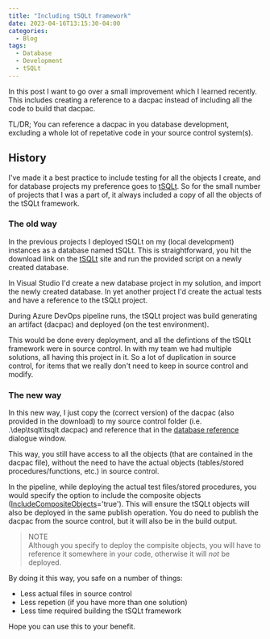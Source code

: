 ```yaml
---
title: "Including tSQLt framework"
date: 2023-04-16T13:15:30-04:00
categories:
  - Blog
tags:
  - Database
  - Development
  - tSQLt
---
```


In this post I want to go over a small improvement which I learned recently. This includes creating a reference to a dacpac instead of including all the code to build that dacpac.

TL/DR; You can reference a dacpac in you database development, excluding a whole lot of repetative code in your source control system(s).

## History

I've made it a best practice to include testing for all the objects I create, and for database projects my preference goes to [tSQLt][tsqlt]. So for the small number of projects that I was a part of, it always included a copy of all the objects of the tSQLt framework.

### The old way

In the previous projects I deployed tSQLt on my (local development) instances as a database named tSQLt. This is straightforward, you hit the download link on the [tSQLt][tsqlt] site and run the provided script on a newly created database.

In Visual Studio I'd create a new database project in my solution, and import the newly created database. In yet another project I'd create the actual tests and have a reference to the tSQLt project.

During Azure DevOps pipeline runs, the tSQLt project was build generating an artifact (dacpac) and deployed (on the test environment).

This would be done every deployment, and all the defintions of the tSQLt framework were in source control. In with my team we had multiple solutions, all having this project in it. So a lot of duplication in source control, for items that we really don't need to keep in source control and modify.

### The new way

In this new way, I just copy the (correct version) of the dacpac (also provided in the download) to my source control folder (i.e. .\dep\tsqlt\tsqlt.dacpac) and reference that in the [database reference][composite] dialogue window.

This way, you still have access to all the objects (that are contained in the dacpac file), without the need to have the actual objects (tables/stored procedures/functions, etc.) in source control.

In the pipeline, while deploying the actual test files/stored procedures, you would specify the option to include the composite objects ([IncludeCompositeObjects][sqlpackage]='true'). This will ensure the tSQLt objects will also be deployed in the same publish operation. You do need to publish the dacpac from the source control, but it will also be in the build output.

> NOTE\
> Although you specify to deploy the compisite objects, you will have to reference it somewhere in your code, otherwise it will *not* be deployed.

By doing it this way, you safe on a number of things:

- Less actual files in source control
- Less repetion (if you have more than one solution)
- Less time required building the tSQLt framework

Hope you can use this to your benefit.

[tsqlt]: https://tsqlt.org
[composite]: https://learn.microsoft.com/en-us/sql/ssdt/add-database-reference-dialog-box?view=sql-server-ver16#to-create-a-composite-project
[sqlpackage]: https://learn.microsoft.com/en-us/sql/tools/sqlpackage/sqlpackage-publish?view=sql-server-ver16

